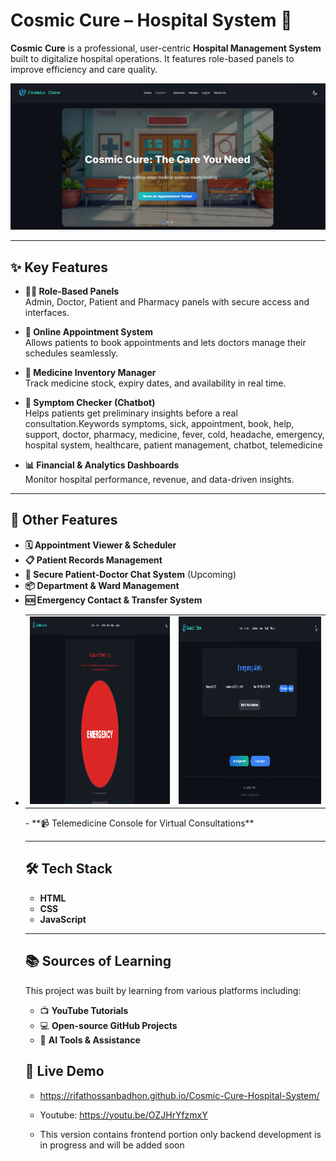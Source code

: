 # Cosmic Cure – Hospital System 🏥

**Cosmic Cure** is a professional, user-centric **Hospital Management System** built to digitalize hospital operations. It features role-based panels to improve efficiency and care quality.


![App Screenshot](Screeenshot/Screenshot%202025-08-09%20213843.png)






---

## ✨ Key Features

- **👨‍⚕️ Role-Based Panels**  
  Admin, Doctor, Patient and Pharmacy panels with secure access and interfaces.

- **📅 Online Appointment System**  
  Allows patients to book appointments and lets doctors manage their schedules seamlessly.

- **💊 Medicine Inventory Manager**  
  Track medicine stock, expiry dates, and availability in real time.

- **🤖 Symptom Checker (Chatbot)**  
  Helps patients get preliminary insights before a real consultation.Keywords symptoms, sick, appointment, book, help, support, doctor, pharmacy, medicine,
  fever, cold, headache, emergency, hospital system, healthcare, patient management, chatbot, telemedicine
  
  
- **📊 Financial & Analytics Dashboards**  
  Monitor hospital performance, revenue, and data-driven insights.

---

## 🔧 Other Features

- **🗓️ Appointment Viewer & Scheduler**  
- **📋 Patient Records Management**  
- **💬 Secure Patient-Doctor Chat System** (Upcoming)
- **📦 Department & Ward Management**  
- **🆘 Emergency Contact & Transfer System**
- <table>
  <tr>
    <td><img src="Screeenshot/Screenshot%202025-08-09%20214205.png" alt="App Screenshot 1" height="300"></td>
    <td><img src="Screeenshot/Screenshot%202025-08-09%20214358.png" alt="App Screenshot 2" height="300"></td>
  </tr>
</table>
- **📹 Telemedicine Console for Virtual Consultations**

---

## 🛠️ Tech Stack

- **HTML**
- **CSS**
- **JavaScript**

---

## 📚 Sources of Learning

This project was built by learning from various platforms including:

- 📺 **YouTube Tutorials**
- 💻 **Open-source GitHub Projects**
- 🤖 **AI Tools & Assistance**


## 📁 Live Demo

- https://rifathossanbadhon.github.io/Cosmic-Cure-Hospital-System/
- Youtube: https://youtu.be/OZJHrYfzmxY

- This version contains frontend portion only backend development is in progress and will be added soon

